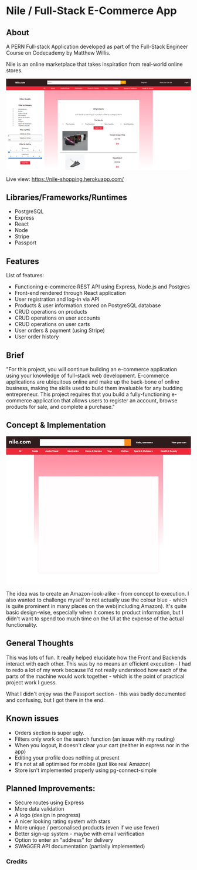 # Nile / Full-Stack E-Commerce App

## About

A PERN Full-stack Application developed as part of the Full-Stack Engineer Course on Codecademy by Matthew Willis.

Nile is an online marketplace that takes inspiration from real-world online stores.

![alt text](https://github.com/MWillis10231/e-commerce-app/blob/master/client/public/nile.png "Live preview")

Live view: https://nile-shopping.herokuapp.com/

## Libraries/Frameworks/Runtimes
* PostgreSQL
* Express
* React
* Node
* Stripe
* Passport

## Features

List of features:

* Functioning e-commerce REST API using Express, Node.js and Postgres
* Front-end rendered through React application
* User registration and log-in via API
* Products & user information stored on PostgreSQL database
* CRUD operations on products
* CRUD operations on user accounts
* CRUD operations on user carts
* User orders & payment (using Stripe)
* User order history

## Brief

"For this project, you will continue building an e-commerce application using your knowledge of full-stack web development. E-commerce applications are ubiquitous online and make up the back-bone of online business, making the skills used to build them invaluable for any budding entrepreneur. This project requires that you build a fully-functioning e-commerce application that allows users to register an account, browse products for sale, and complete a purchase."

## Concept & Implementation

![alt text](https://github.com/MWillis10231/e-commerce-app/blob/master/client/public/nilePlan.png "Concept")

The idea was to create an Amazon-look-alike - from concept to execution. I also wanted to challenge myself to not actually use the colour blue - which is quite prominent in many places on the web(including Amazon). It's quite basic design-wise, especially when it comes to product information, but I didn't want to spend too much time on the UI at the expense of the actual functionality.

## General Thoughts

This was lots of fun. It really helped elucidate how the Front and Backends interact with each other. This was by no means an efficient execution - I had to redo a lot of my work because I'd not really understood how each of the parts of the machine would work together - which is the point of practical project work I guess. 

What I didn't enjoy was the Passport section - this was badly documented and confusing, but I got there in the end. 

## Known issues

* Orders section is super ugly.
* Filters only work on the search function (an issue with my routing)
* When you logout, it doesn't clear your cart (neither in express nor in the app)
* Editing your profile does nothing at present
* It's not at all optimised for mobile (just like real Amazon)
* Store isn't implemented properly using pg-connect-simple

## Planned Improvements:

* Secure routes using Express
* More data validation
* A logo (design in progress)
* A nicer looking rating system with stars
* More unique / personalised products (even if we use fewer)
* Better sign-up system - maybe with email verification
* Option to enter an "address" for delivery
* SWAGGER API documentation (partially implemented)

### Credits
